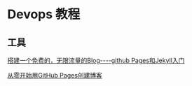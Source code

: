 # Devops 教程






















## 工具 

[搭建一个免费的，无限流量的Blog----github Pages和Jekyll入门](http://www.ruanyifeng.com/blog/2012/08/blogging_with_jekyll.html)


[从零开始用GitHub Pages创建博客](http://bluebiu.com/blog/create-blog-in-github.html)

